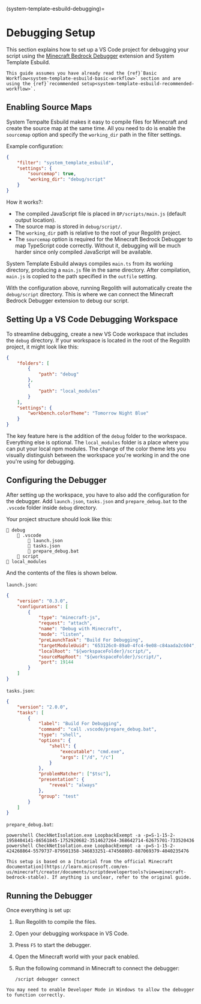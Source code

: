 (system-template-esbuild-debugging)=
# Debugging Setup

This section explains how to set up a VS Code project for debugging your script using the [Minecraft Bedrock Debugger](https://marketplace.visualstudio.com/items?itemName=mojang-studios.minecraft-debugger) extension and System Template Esbuild.

```{warning}
This guide assumes you have already read the {ref}`Basic Workflow<system-template-esbuild-basic-workflow>` section and are using the {ref}`recommended setup<system-template-esbuild-recommended-workflow>`.
```

## Enabling Source Maps

System Tempalte Esbuild makes it easy to compile files for Minecraft and create the source map at the same time. All you need to do is enable the `sourcemap` option and specify the `working_dir` path in the filter settings.

Example configuration:
```json
{
    "filter": "system_template_esbuild",
    "settings": {
        "sourcemap": true,
        "working_dir": "debug/script"
    }
}
```

How it works?:
- The compiled JavaScript file is placed in `BP/scripts/main.js` (default output location).
- The source map is stored in `debug/script/`.
- The `working_dir` path is relative to the root of your Regolith project.
- The `sourcemap` option is required for the Minecraft Bedrock Debugger to map TypeScript code correctly. Without it, debugging will be much harder since only compiled JavaScript will be available.

System Template Esbuild always compiles `main.ts` from its working directory, producing a `main.js` file in the same directory. After compilation, `main.js` is copied to the path specified in the `outfile` setting.

With the configuration above, running Regolith will automatically create the `debug/script` directory. This is where we can connect the Minecraft Bedrock Debugger extension to debug our script.

## Setting Up a VS Code Debugging Workspace

To streamline debugging, create a new VS Code workspace that includes the `debug` directory. If your workspace is located in the root of the Regolith project, it might look like this:

```json
{
    "folders": [
        {
            "path": "debug"
        },
        {
            "path": "local_modules"
        }
    ],
    "settings": {
        "workbench.colorTheme": "Tomorrow Night Blue"
    }
}
```

The key feature here is the addition of the `debug` folder to the workspace. Everything else is optional. The `local_modules` folder is a place where you can put your local npm modules. The change of the color theme lets you visually distinguish between the workspace you're working in and the one you're using for debugging.

## Configuring the Debugger

After setting up the workspace, you have to also add the configuration for the debugger. Add `launch.json`, `tasks.json` and `prepare_debug.bat` to the `.vscode` folder inside `debug` directory.

Your project structure should look like this:
```
📁 debug
    📁 .vscode
        📄 launch.json
        📄 tasks.json
        📄 prepare_debug.bat
    📁 script
📁 local_modules
```
And the contents of the files is shown below.

`launch.json`:
```json
{
    "version": "0.3.0",
    "configurations": [
        {
            "type": "minecraft-js",
            "request": "attach",
            "name": "Debug with Minecraft",
            "mode": "listen",
            "preLaunchTask": "Build For Debugging",
            "targetModuleUuid": "653126c0-89a0-4fc4-9e08-c84aada2c604",
            "localRoot": "${workspaceFolder}/script/",
            "sourceMapRoot": "${workspaceFolder}/script/",
            "port": 19144
        }
    ]
}
```

`tasks.json`:
```json
{
    "version": "2.0.0",
    "tasks": [
        {
            "label": "Build For Debugging",
            "command": "call .vscode/prepare_debug.bat",
            "type": "shell",
            "options": {
                "shell": {
                    "executable": "cmd.exe",
                    "args": ["/d", "/c"]
                }
            },
            "problemMatcher": ["$tsc"],
            "presentation": {
                "reveal": "always"
            },
            "group": "test"
        }
    ]
}
```

`prepare_debug.bat`:
```
powershell CheckNetIsolation.exe LoopbackExempt -a -p=S-1-15-2-1958404141-86561845-1752920682-3514627264-368642714-62675701-733520436
powershell CheckNetIsolation.exe LoopbackExempt -a -p=S-1-15-2-424268864-5579737-879501358-346833251-474568803-887069379-4040235476
```

```{note}
This setup is based on a [tutorial from the official Minecraft documentation](https://learn.microsoft.com/en-us/minecraft/creator/documents/scriptdevelopertools?view=minecraft-bedrock-stable). If anything is unclear, refer to the original guide.
```

## Running the Debugger

Once everything is set up:

1. Run Regolith to compile the files.
2. Open your debugging workspace in VS Code.
3. Press `F5` to start the debugger.
4. Open the Minecraft world with your pack enabled.
5. Run the following command in Minecraft to connect the debugger:

   ```
   /script debugger connect
   ```

```{note}
You may need to enable Developer Mode in Windows to allow the debugger to function correctly.
```
